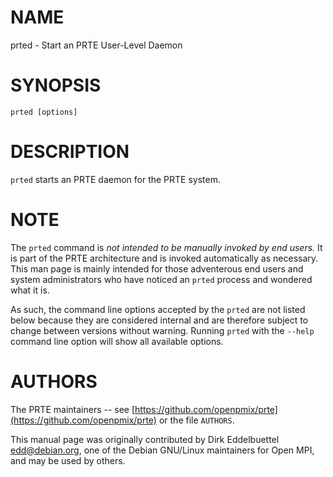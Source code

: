# NAME

prted - Start an PRTE User-Level Daemon

# SYNOPSIS

```
prted [options]
```

# DESCRIPTION

`prted` starts an PRTE daemon for the PRTE system.

# NOTE

The `prted` command is _not intended to be manually invoked by end
users._ It is part of the PRTE architecture and is invoked
automatically as necessary. This man page is mainly intended for those
adventerous end users and system administrators who have noticed an
`prted` process and wondered what it is.

As such, the command line options accepted by the `prted` are not
listed below because they are considered internal and are therefore
subject to change between versions without warning. Running `prted`
with the `--help` command line option will show all available options.

# AUTHORS

The PRTE maintainers -- see
[https://github.com/openpmix/prte](https://github.com/openpmix/prte)
or the file `AUTHORS`.

This manual page was originally contributed by Dirk Eddelbuettel
<edd@debian.org>, one of the Debian GNU/Linux maintainers for Open
MPI, and may be used by others.

